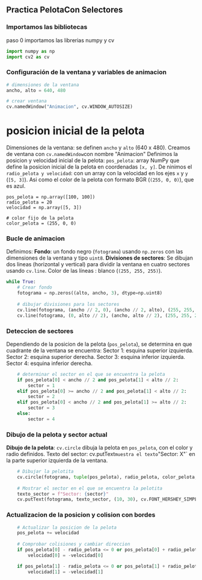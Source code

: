 ## Practica PelotaCon Selectores

### Importamos las  bibliotecas
paso 0 importamos las librerias numpy y cv
```python
import numpy as np
import cv2 as cv
```

### Configuración de la ventana y variables de animacion

```python
# dimensiones de la ventana
ancho, alto = 640, 480

# crear ventana
cv.namedWindow("Animacion", cv.WINDOW_AUTOSIZE)
``` 

# posicion inicial de la pelota
Dimensiones de la ventana: se definen `ancho` y `alto` (640 x 480). Creamos de ventana con `cv.namedWindow`con nombre "Animacion"
Definimos la posicion y velocidad inicial de la pelota:  `pos_pelota`: array NumPy que define la posicion inicial de la pelota en coordenadas `[x, y]`.
  De ninimos el `radio_pelota y velocidad`: con un array con la velocidad en los ejes `x` y `y` (`[5, 3]`). Asi como el color de la pelota con  formato BGR (`(255, 0, 0)`), que es azul.

```
pos_pelota = np.array([100, 100]) 
radio_pelota = 20
velocidad = np.array([5, 3])

# color fijo de la pelota
color_pelota = (255, 0, 0)
```

### Bucle de animacion

Definimos: 
**Fondo**: un fondo negro (`fotograma`) usando `np.zeros` con las dimensiones de la ventana y tipo `uint8`.
**Divisiones de sectores**: Se dibujan dos lineas (horizontal y vertical) para dividir la ventana en cuatro sectores usando `cv.line`.
 Color de las líneas : blanco (`(255, 255, 255)`).

```python
while True:
    # Crear fondo
    fotograma = np.zeros((alto, ancho, 3), dtype=np.uint8)
    
    # dibujar divisiones para los sectores
    cv.line(fotograma, (ancho // 2, 0), (ancho // 2, alto), (255, 255, 255), 2)
    cv.line(fotograma, (0, alto // 2), (ancho, alto // 2), (255, 255, 255), 2)
```
### Deteccion de sectores
Dependiendo de  la posicion de la pelota (`pos_pelota`), se determina en que cuadrante de la ventana se encuentra:
    Sector 1: esquina superior izquierda.
    Sector 2: esquina superior derecha.
    Sector 3: esquina inferior izquierda.
    Sector 4: esquina inferior derecha.

```python
    # determinar el sector en el que se encuentra la pelota
    if pos_pelota[0] < ancho // 2 and pos_pelota[1] < alto // 2:
        sector = 1
    elif pos_pelota[0] >= ancho // 2 and pos_pelota[1] < alto // 2:
        sector = 2
    elif pos_pelota[0] < ancho // 2 and pos_pelota[1] >= alto // 2:
        sector = 3
    else:
        sector = 4
```


### Dibujo de la pelota y sector actual

**Dibujo de la pelota**: `cv.circle` dibuja la pelota en `pos_pelota`, con el color y radio definidos.
Texto del sector: cv.putText` muestra el texto `"Sector: X"` en la parte superior izquierda de la ventana.

```python
    # Dibujar la pelotita
    cv.circle(fotograma, tuple(pos_pelota), radio_pelota, color_pelota, -1)
    
    # Mostrar el sector en el que se encuentra la pelotita
    texto_sector = f"Sector: {sector}"
    cv.putText(fotograma, texto_sector, (10, 30), cv.FONT_HERSHEY_SIMPLEX, 1, (255, 255, 255), 2)
```

### Actualizacion de la posicion y colision con bordes

```python
    # Actualizar la posicion de la pelota
    pos_pelota += velocidad
    
    # Comprobar colisiones y cambiar direccion
    if pos_pelota[0] - radio_pelota <= 0 or pos_pelota[0] + radio_pelota >= ancho:
        velocidad[0] = -velocidad[0]

    if pos_pelota[1] - radio_pelota <= 0 or pos_pelota[1] + radio_pelota >= alto:
        velocidad[1] = -velocidad[1]
```

